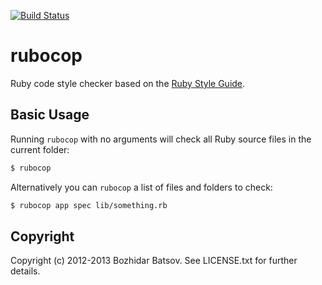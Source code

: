 [![Build Status](https://travis-ci.org/bbatsov/rubocop.png?branch=master)](https://travis-ci.org/bbatsov/rubocop)

# rubocop

Ruby code style checker based on the [Ruby Style Guide](https://github.com/bbatsov/ruby-style-guide).

## Basic Usage

Running `rubocop` with no arguments will check all Ruby source files in the current folder:

```bash
$ rubocop
```

Alternatively you can `rubocop` a list of files and folders to check:

```bash
$ rubocop app spec lib/something.rb
```

## Copyright

Copyright (c) 2012-2013 Bozhidar Batsov. See LICENSE.txt for
further details.

